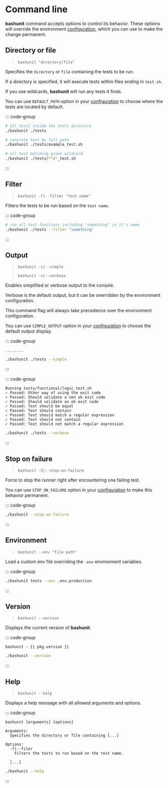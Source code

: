 # Command line

**bashunit** command accepts options to control its behavior. These options will override the environment [configuration](/configuration), which you can use to make the change permanent.

## Directory or file

> `bashunit "directory|file"`

Specifies the `directory` or `file` containing the tests to be run.

If a directory is specified, it will execute tests within files ending in `test.sh`.

If you use wildcards, **bashunit** will run any tests it finds.

You can use `DEFAULT_PATH` option in your [configuration](/configuration#default-path)
to choose where the tests are located by default.

::: code-group
```bash [Example]
# all tests inside the tests directory
./bashunit ./tests

# concrete test by full path
./bashunit ./tests/example_test.sh

# all test matching given wildcard
./bashunit ./tests/**/*_test.sh
```
:::

## Filter

> `bashunit -f|--filter "test name"`

Filters the tests to be run based on the `test name`.

::: code-group
```bash [Example]
# run all test functions including "something" in it's name
./bashunit ./tests --filter "something"
```
:::

## Output

> `bashunit -s|--simple`
>
> `bashunit -v|--verbose`

Enables simplified or verbose output to the console.

Verbose is the default output, but it can be overridden by the environment configuration.

This command flag will always take precedence over the environment configuration.

You can use `SIMPLE_OUTPUT` option in your [configuration](/configuration#output)
to choose the default output display.

::: code-group
```[Output]
........
```
```bash [Example]
./bashunit ./tests --simple
```
:::

::: code-group
```[Output]
Running tests/functional/logic_test.sh
✓ Passed: Other way of using the exit code
✓ Passed: Should validate a non ok exit code
✓ Passed: Should validate an ok exit code
✓ Passed: Text should be equal
✓ Passed: Text should contain
✓ Passed: Text should match a regular expression
✓ Passed: Text should not contain
✓ Passed: Text should not match a regular expression
```
```bash [Example]
./bashunit ./tests --verbose
```
:::

## Stop on failure

> `bashunit -S|--stop-on-failure`

Force to stop the runner right after encountering one failing test.

You can use `STOP_ON_FAILURE` option in your [configuration](/configuration#stop-on-failure)
to make this behavior permanent.

::: code-group
```bash [Example]
./bashunit --stop-on-failure
```
:::

## Environment

> `bashunit --env "file path"`

Load a custom env file overriding the `.env` environment variables.

::: code-group
```bash [Example]
./bashunit tests --env .env.production
```
:::

## Version

> `bashunit --version`

Displays the current version of **bashunit**.

::: code-group
```-vue [Output]
bashunit - {{ pkg.version }}
```
```bash [Example]
./bashunit --version
```
:::

## Help

> `bashunit --help`

Displays a help message with all allowed arguments and options.

::: code-group
```-vue [Output]
bashunit [arguments] [options]

Arguments:
  Specifies the directory or file containing [...]

Options:
  -f|--filer
    Filters the tests to run based on the test name.

  [...]
```
```bash [Example]
./bashunit --help
```
:::

<script setup>
import pkg from '../package.json'
</script>
